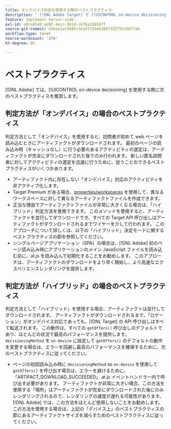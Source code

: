 ```yaml
---
title: オンデバイス判定を使用する際のベストプラクティス
description: ' [!DNL Adobe Target] で [!UICONTROL on-device decisioning] を使用する場合のベストプラクティスについて説明します。'
feature: Implement Server-side
exl-id: a0ca014d-ad9f-4ecc-961d-cb7ba236507f
source-git-commit: e5bae1ac9485c3e1d7c55e6386f332755196ffab
workflow-type: tm+mt
source-wordcount: '378'
ht-degree: 0%

---
```


# ベストプラクティス

[!DNL Adobe] では、[!UICONTROL on-device decisioning] を使用する際に次のベストプラクティスを推奨します。

## 判定方法が「オンデバイス」の場合のベストプラクティス

判定方法として「オンデバイス」を使用すると、訪問者が初めて web ページを読み込むときにアーティファクトがダウンロードされます。 最初のページの読み込み時（キャッシュなし）に行う必要のあるアクティビティの選定は、アーティファクトが完全にダウンロードされた後でのみ行われます。 新しい匿名訪問者に対してアクティビティの選定を迅速に行うために、従うことのできるベストプラクティスがいくつかあります。

* アーティファクト内に存在しない「オンデバイス」対応のアクティビティを非アクティブ化します。
* Target Premium がある場合、[properties/workspaces](https://experienceleague.adobe.com/docs/target/using/administer/manage-users/enterprise/property-channel.html?lang=ja) を使用して、異なるワークスペースに対して異なるアーティファクトファイルを作成できます。
* 正当な理由でアーティファクトファイルが非常に大きくなる場合は、「ハイブリッド」判定方法を使用できます。 このメソッドを使用すると、アーティファクトを並行してダウンロードでき、すべての Target API 呼び出しはアーティファクトがダウンロードされるまでワイヤーを介して行われます。 このアプローチについて詳しくは、以下の「ハイブリッド」決定モードに関するベストプラクティスの節を参照してください。
* シングルページアプリケーション（SPA）の場合は、[!DNL Adobe] 初のページ読み込み時にアプリケーションのメイン JavaScript ファイルを読み込む前に、at.js を読み込んで初期化することをお勧めします。 このアプローチは、アーティファクトのダウンロードをより早く開始し、より高速なエクスペリエンスレンダリングを提供します。

## 判定方法が「ハイブリッド」の場合のベストプラクティス

判定方法として「ハイブリッド」を使用する場合、アーティファクトは並行してダウンロードされます。 アーティファクトがダウンロードされるまで、「ロケーション」がオンデバイス対応であっても、[!DNL Target] の API 呼び出しはすべて転送されます。 この動作は、すべての `getOffers()` 呼び出しのデフォルトであり、ほとんどの状況で最高のパフォーマンスを提供します。 `decisioningMethod` を `on-device` に設定して `getOffers()` のデフォルトの動作を変更する場合は、エラーを回避し最高のパフォーマンスを確保するために、次のベストプラクティスに従ってください。

* ページの初回読み込み時に `decisioningMethod` as `on-device` を使用して `getOffers()` を呼び出す場合は、エラーを避けるために、「ARTIFACT_DOWNLOAD_SUCCEEDED」 at.js イベントハンドラー内で呼び出す必要があります。 アーティファクトが非常に大きい場合、この方法を使用する「場所」はアーティファクトが完全にダウンロードされた後にのみレンダリングされるので、レンダリングの速度が遅れる可能性があります。 [!DNL Adobe] では、この方法をほとんど使用しないことをお勧めします。 この方法を使用する場合は、上記の「デバイス上」のベストプラクティスの節にあるアーティファクトサイズを減らすためのベストプラクティスに従ってください。
